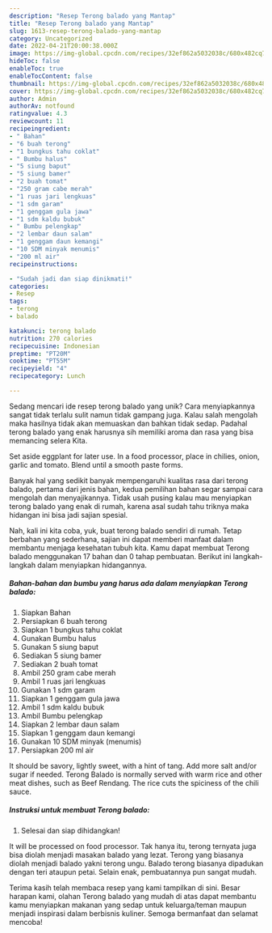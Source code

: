 ```yaml
---
description: "Resep Terong balado yang Mantap"
title: "Resep Terong balado yang Mantap"
slug: 1613-resep-terong-balado-yang-mantap
category: Uncategorized
date: 2022-04-21T20:00:38.000Z
image: https://img-global.cpcdn.com/recipes/32ef862a5032038c/680x482cq70/terong-balado-foto-resep-utama.jpg
hideToc: false
enableToc: true
enableTocContent: false
thumbnail: https://img-global.cpcdn.com/recipes/32ef862a5032038c/680x482cq70/terong-balado-foto-resep-utama.jpg
cover: https://img-global.cpcdn.com/recipes/32ef862a5032038c/680x482cq70/terong-balado-foto-resep-utama.jpg
author: Admin
authorAv: notfound
ratingvalue: 4.3
reviewcount: 11
recipeingredient:
- " Bahan"
- "6 buah terong"
- "1 bungkus tahu coklat"
- " Bumbu halus"
- "5 siung baput"
- "5 siung bamer"
- "2 buah tomat"
- "250 gram cabe merah"
- "1 ruas jari lengkuas"
- "1 sdm garam"
- "1 genggam gula jawa"
- "1 sdm kaldu bubuk"
- " Bumbu pelengkap"
- "2 lembar daun salam"
- "1 genggam daun kemangi"
- "10 SDM minyak menumis"
- "200 ml air"
recipeinstructions:

- "Sudah jadi dan siap dinikmati!"
categories:
- Resep
tags:
- terong
- balado

katakunci: terong balado 
nutrition: 270 calories
recipecuisine: Indonesian
preptime: "PT20M"
cooktime: "PT55M"
recipeyield: "4"
recipecategory: Lunch

---
```





Sedang mencari ide resep terong balado yang unik? Cara menyiapkannya sangat tidak terlalu sulit namun tidak gampang juga. Kalau salah mengolah maka hasilnya tidak akan memuaskan dan bahkan tidak sedap. Padahal terong balado yang enak harusnya sih memiliki aroma dan rasa yang bisa memancing selera Kita.





Set aside eggplant for later use. In a food processor, place in chilies, onion, garlic and tomato. Blend until a smooth paste forms.

Banyak hal yang sedikit banyak mempengaruhi kualitas rasa dari terong balado, pertama dari jenis bahan, kedua pemilihan bahan segar sampai cara mengolah dan menyajikannya. Tidak usah pusing kalau mau menyiapkan terong balado yang enak di rumah, karena asal sudah tahu triknya maka hidangan ini bisa jadi sajian spesial.






Nah, kali ini kita coba, yuk, buat terong balado sendiri di rumah. Tetap berbahan yang sederhana, sajian ini dapat memberi manfaat dalam membantu menjaga kesehatan tubuh kita. Kamu dapat membuat Terong balado menggunakan 17 bahan dan 0 tahap pembuatan. Berikut ini langkah-langkah dalam menyiapkan hidangannya.

<!--inarticleads1-->

##### Bahan-bahan dan bumbu yang harus ada dalam menyiapkan Terong balado:

1. Siapkan  Bahan
1. Persiapkan 6 buah terong
1. Siapkan 1 bungkus tahu coklat
1. Gunakan  Bumbu halus
1. Gunakan 5 siung baput
1. Sediakan 5 siung bamer
1. Sediakan 2 buah tomat
1. Ambil 250 gram cabe merah
1. Ambil 1 ruas jari lengkuas
1. Gunakan 1 sdm garam
1. Siapkan 1 genggam gula jawa
1. Ambil 1 sdm kaldu bubuk
1. Ambil  Bumbu pelengkap
1. Siapkan 2 lembar daun salam
1. Siapkan 1 genggam daun kemangi
1. Gunakan 10 SDM minyak (menumis)
1. Persiapkan 200 ml air


It should be savory, lightly sweet, with a hint of tang. Add more salt and/or sugar if needed. Terong Balado is normally served with warm rice and other meat dishes, such as Beef Rendang. The rice cuts the spiciness of the chili sauce. 

<!--inarticleads2-->

##### Instruksi untuk membuat Terong balado:


1. Selesai dan siap dihidangkan!

It will be processed on food processor. Tak hanya itu, terong ternyata juga bisa diolah menjadi masakan balado yang lezat. Terong yang biasanya diolah menjadi balado yakni terong ungu. Balado terong biasanya dipadukan dengan teri ataupun petai. Selain enak, pembuatannya pun sangat mudah. 

Terima kasih telah membaca resep yang kami tampilkan di sini. Besar harapan kami, olahan Terong balado yang mudah di atas dapat membantu kamu menyiapkan makanan yang sedap untuk keluarga/teman maupun menjadi inspirasi dalam berbisnis kuliner. Semoga bermanfaat dan selamat mencoba!
